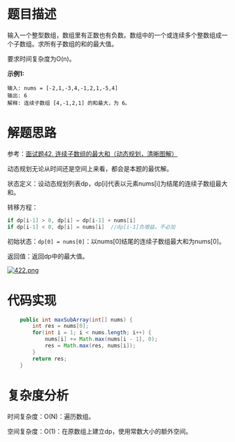 # 题目描述

输入一个整型数组，数组里有正数也有负数。数组中的一个或连续多个整数组成一个子数组。求所有子数组的和的最大值。

要求时间复杂度为O(n)。

**示例1:**

```
输入: nums = [-2,1,-3,4,-1,2,1,-5,4]
输出: 6
解释: 连续子数组 [4,-1,2,1] 的和最大，为 6。
```

# 解题思路

参考：[面试题42. 连续子数组的最大和（动态规划，清晰图解）](https://leetcode-cn.com/problems/lian-xu-zi-shu-zu-de-zui-da-he-lcof/solution/mian-shi-ti-42-lian-xu-zi-shu-zu-de-zui-da-he-do-2/)

动态规划无论从时间还是空间上来看，都会是本题的最优解。

状态定义：设动态规划列表dp，dp[i]代表以元素nums[i]为结尾的连续子数组最大和。

转移方程：

```java
if dp[i-1] > 0, dp[i] = dp[i-1] + nums[i]
if dp[i-1] < 0, dp[i] = nums[i]  //dp[i-1]负增益，不必加
```

初始状态：`dp[0] = nums[0]`：以nums[0]结尾的连续子数组最大和为nums[0]。

返回值：返回dp中的最大值。

[![422.png](https://s1.ax1x.com/2020/06/21/N3alu9.png)](https://imgchr.com/i/N3alu9)

# 代码实现

```java
    public int maxSubArray(int[] nums) {
        int res = nums[0];
        for(int i = 1; i < nums.length; i++) {
            nums[i] += Math.max(nums[i - 1], 0);
            res = Math.max(res, nums[i]);
        }
        return res;
    }
```

# 复杂度分析

时间复杂度：O(N)：遍历数组。

空间复杂度：O(1)：在原数组上建立dp，使用常数大小的额外空间。

